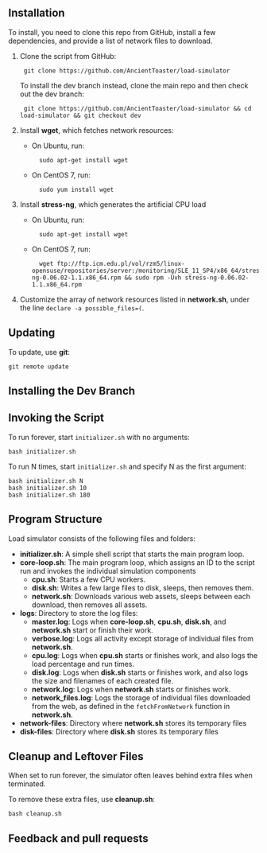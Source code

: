 ## Installation ##

To install, you need to clone this repo from GitHub, install a few dependencies, and provide a list of network files to download.

1. Clone the script from GitHub:

        git clone https://github.com/AncientToaster/load-simulator

    To install the dev branch instead, clone the main repo and then check out the dev branch:

        git clone https://github.com/AncientToaster/load-simulator && cd load-simulator && git checkout dev

1. Install **wget**, which fetches network resources:
    + On Ubuntu, run:

            sudo apt-get install wget

    + On CentOS 7, run:

            sudo yum install wget

2. Install **stress-ng**, which generates the artificial CPU load
    + On Ubuntu, run:

            sudo apt-get install wget

    + On CentOS 7, run:

            wget ftp://ftp.icm.edu.pl/vol/rzm5/linux-opensuse/repositories/server:/monitoring/SLE_11_SP4/x86_64/stress-ng-0.06.02-1.1.x86_64.rpm && sudo rpm -Uvh stress-ng-0.06.02-1.1.x86_64.rpm

3. Customize the array of network resources listed in **network.sh**, under the line `declare -a possible_files=(`.

## Updating ##

To update, use **git**:

    git remote update

## Installing the Dev Branch ##


## Invoking the Script ##

To run forever, start `initializer.sh` with no arguments:

    bash initializer.sh

To run N times, start `initializer.sh` and specify N as the first argument:

    bash initializer.sh N
    bash initializer.sh 10
    bash initializer.sh 180

## Program Structure ##

Load simulator consists of the following files and folders:

+ **initializer.sh**: A simple shell script that starts the main program loop.
+ **core-loop.sh**: The main program loop, which assigns an ID to the script run and invokes the individual simulation components
    + **cpu.sh**: Starts a few CPU workers.
    + **disk.sh**: Writes a few large files to disk, sleeps, then removes them.
    + **network.sh**: Downloads various web assets, sleeps between each download, then removes all assets.
+ **logs**: Directory to store the log files:
    + **master.log**: Logs when **core-loop.sh**, **cpu.sh**, **disk.sh**, and **network.sh** start or finish their work.
    + **verbose.log**: Logs all activity except storage of individual files from **network.sh**.
    + **cpu.log**: Logs when **cpu.sh** starts or finishes work, and also logs the load percentage and run times.
    + **disk.log**: Logs when **disk.sh** starts or finishes work, and also logs the size and filenames of each created file.
    + **network.log**: Logs when **network.sh** starts or finishes work.
    + **network_files.log**: Logs the storage of individual files downloaded from the web, as defined in the `fetchFromNetwork` function in **network.sh**.
+ **network-files**: Directory where **network.sh** stores its temporary files
+ **disk-files**: Directory where **disk.sh** stores its temporary files

## Cleanup and Leftover Files ##

When set to run forever, the simulator often leaves behind extra files when terminated. 

To remove these extra files, use **cleanup.sh**:

    bash cleanup.sh

## Feedback and pull requests ##
